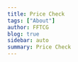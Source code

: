 ```yaml
---
title: Price Check
tags: ["About"]
author: FFTCG
blog: true
sidebar: auto
summary: Price Check
---
```


<PriceLookup />